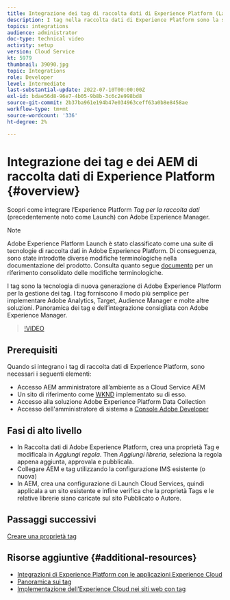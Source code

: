 ```yaml
---
title: Integrazione dei tag di raccolta dati di Experience Platform (Launch) e dei AEM
description: I tag nella raccolta dati di Experience Platform sono la soluzione di gestione tag di nuova generazione di Adobe e il modo migliore per distribuire Adobe Analytics, Target, Audience Manager e molte altre soluzioni. Ottieni una panoramica dei tag (precedentemente noti come Launch) e dell’integrazione consigliata con Adobe Experience Manager.
topics: integrations
audience: administrator
doc-type: technical video
activity: setup
version: Cloud Service
kt: 5979
thumbnail: 39090.jpg
topic: Integrations
role: Developer
level: Intermediate
last-substantial-update: 2022-07-10T00:00:00Z
exl-id: bdae56d8-96e7-4b05-9b8b-3c6c2e998bd8
source-git-commit: 2b37ba961e194b47e034963ceff63a0b8e8458ae
workflow-type: tm+mt
source-wordcount: '336'
ht-degree: 2%

---
```


# Integrazione dei tag e dei AEM di raccolta dati di Experience Platform {#overview}

Scopri come integrare l’Experience Platform _Tag per la raccolta dati_ (precedentemente noto come Launch) con Adobe Experience Manager.

>[!NOTE]
>
>Adobe Experience Platform Launch è stato classificato come una suite di tecnologie di raccolta dati in Adobe Experience Platform. Di conseguenza, sono state introdotte diverse modifiche terminologiche nella documentazione del prodotto. Consulta quanto segue [documento](https://experienceleague.adobe.com/docs/experience-platform/tags/term-updates.html) per un riferimento consolidato delle modifiche terminologiche.


I tag sono la tecnologia di nuova generazione di Adobe Experience Platform per la gestione dei tag. I tag forniscono il modo più semplice per implementare Adobe Analytics, Target, Audience Manager e molte altre soluzioni. Panoramica dei tag e dell’integrazione consigliata con Adobe Experience Manager.

>[!VIDEO](https://video.tv.adobe.com/v/3417061?quality=12&learn=on)


## Prerequisiti

Quando si integrano i tag di raccolta dati di Experience Platform, sono necessari i seguenti elementi:

+ Accesso AEM amministratore all’ambiente as a Cloud Service AEM
+ Un sito di riferimento come [WKND](https://github.com/adobe/aem-guides-wknd) implementato su di esso.
+ Accesso alla soluzione Adobe Experience Platform Data Collection
+ Accesso dell&#39;amministratore di sistema a [Console Adobe Developer](https://developer.adobe.com/developer-console/)


## Fasi di alto livello

+ In Raccolta dati di Adobe Experience Platform, crea una proprietà Tag e modificala in _Aggiungi regola_. Then _Aggiungi libreria_, seleziona la regola appena aggiunta, approvala e pubblicala.
+ Collegare AEM e tag utilizzando la configurazione IMS esistente (o nuova)
+ In AEM, crea una configurazione di Launch Cloud Services, quindi applicala a un sito esistente e infine verifica che la proprietà Tags e le relative librerie siano caricate sul sito Pubblicato o Autore.

## Passaggi successivi

[Creare una proprietà tag](create-tag-property.md)

## Risorse aggiuntive {#additional-resources}

+ [Integrazioni di Experience Platform con le applicazioni Experience Cloud](https://experienceleague.adobe.com/docs/platform-learn/tutorials/intro-to-platform/integrations-with-experience-cloud-applications.html)
+ [Panoramica sui tag](https://experienceleague.adobe.com/docs/experience-platform/tags/home.html)
+ [Implementazione dell’Experience Cloud nei siti web con tag](https://experienceleague.adobe.com/docs/platform-learn/implement-in-websites/overview.html)
